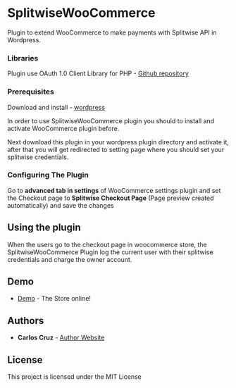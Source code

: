 # SplitwiseWooCommerce

Plugin to extend WooCommerce to make payments with Splitwise API in Wordpress.

### Libraries
Plugin use OAuth 1.0 Client Library for PHP - [Github repository](https://github.com/risan/oauth1/)

### Prerequisites
Download and install - [wordpress](https://wordpress.org/download/)

In order to use SplitwiseWooCommerce plugin you should to install and activate WooCommerce plugin before.

Next download this plugin in your wordpress plugin directory and activate it, after that you will get redirected to setting page 
where you should set your splitwise credentials. 

### Configuring The Plugin 
Go to **advanced tab in settings** of WooCommerce settings plugin and set the Checkout page to **Splitwise Checkout Page** (Page preview created automatically) and save the changes

## Using the plugin 

When the users go to the checkout page in woocommerce store, the SplitwiseWooCommerce Plugin log the current user with their splitwise credentials and charge the owner account.


## Demo

* [Demo](http://store.carloscruz85.com/) - The Store online!


## Authors

* **Carlos Cruz** - [Author Website](http://carloscruz85.com)


## License

This project is licensed under the MIT License

